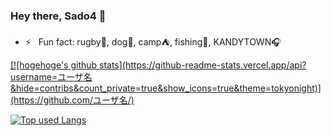 ### Hey there, Sado4 👋

- ⚡️ &nbsp; Fun fact: rugby🏉, dog🐶, camp⛺, fishing🎣, KANDYTOWN🎧

<a href="https://github.com/Sado4">
  <!-- リポジトリステータス -->
  [![hogehoge's github stats](https://github-readme-stats.vercel.app/api?username=ユーザ名&hide=contribs&count_private=true&show_icons=true&theme=tokyonight)](https://github.com/ユーザ名/)

  <!-- ソースコード統計 -->
  [![Top used Langs](https://github-readme-stats.vercel.app/api/top-langs/?username=ユーザ名&layout=compact&theme=tokyonight)](https://github.com/ユーザ名/)
</a>
